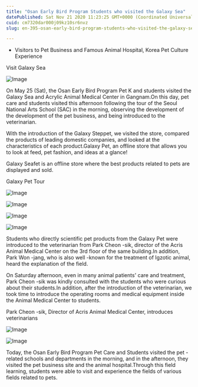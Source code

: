 ```yaml
---
title: "Osan Early Bird Program Students who visited the Galaxy Sea"
datePublished: Sat Nov 21 2020 11:23:25 GMT+0000 (Coordinated Universal Time)
cuid: cm7320dar000j09kz10sr6nvz
slug: en-395-osan-early-bird-program-students-who-visited-the-galaxy-sea

---
```



- Visitors to Pet Business and Famous Animal Hospital, Korea Pet Culture Experience

Visit Galaxy Sea

![Image](https://cdn.hashnode.com/res/hashnode/image/upload/v1739433844332/57fad9e3-b0ee-4c3b-9e15-256b1f376cfc.jpeg)

On May 25 (Sat), the Osan Early Bird Program Pet K and students visited the Galaxy Sea and Acrylic Animal Medical Center in Gangnam.On this day, pet care and students visited this afternoon following the tour of the Seoul National Arts School (SAC) in the morning, observing the development of the development of the pet business, and being introduced to the veterinarian.

With the introduction of the Galaxy Steppet, we visited the store, compared the products of leading domestic companies, and looked at the characteristics of each product.Galaxy Pet, an offline store that allows you to look at feed, pet fashion, and ideas at a glance!

Galaxy Seafet is an offline store where the best products related to pets are displayed and sold.

Galaxy Pet Tour

![Image](https://cdn.hashnode.com/res/hashnode/image/upload/v1739433847213/b7421ac9-4c9e-4ef3-acbd-84774fcd94a4.jpeg)

![Image](https://cdn.hashnode.com/res/hashnode/image/upload/v1739433849814/dff9ad4d-338f-461b-9759-d3c9c9dcbb71.jpeg)

![Image](https://cdn.hashnode.com/res/hashnode/image/upload/v1739433851780/f28014ae-f388-4508-8195-635d87821491.jpeg)

![Image](https://cdn.hashnode.com/res/hashnode/image/upload/v1739433854456/66c9c08c-fa9a-4205-93ce-785056cdab62.jpeg)

Students who directly scientific pet products from the Galaxy Pet were introduced to the veterinarian from Park Cheon -sik, director of the Acris Animal Medical Center on the 3rd floor of the same building.In addition, Park Won -jang, who is also well -known for the treatment of Igzotic animal, heard the explanation of the field.

On Saturday afternoon, even in many animal patients' care and treatment, Park Cheon -sik was kindly consulted with the students who were curious about their students.In addition, after the introduction of the veterinarian, we took time to introduce the operating rooms and medical equipment inside the Animal Medical Center to students.

Park Cheon -sik, Director of Acris Animal Medical Center, introduces veterinarians

![Image](https://cdn.hashnode.com/res/hashnode/image/upload/v1739433856528/52847acd-cb7a-45ed-94e9-b7ec3391334d.jpeg)

![Image](https://cdn.hashnode.com/res/hashnode/image/upload/v1739433859176/04aac670-63d2-4747-8c74-26669beec732.jpeg)

Today, the Osan Early Bird Program Pet Care and Students visited the pet -related schools and departments in the morning, and in the afternoon, they visited the pet business site and the animal hospital.Through this field learning, students were able to visit and experience the fields of various fields related to pets.